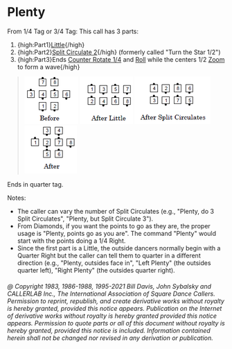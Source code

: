 
# Plenty

From 1/4 Tag or 3/4 Tag: This call has 3 parts:
 
1.  {high:Part1}[Little](little.md){/high}  
1.  {high:Part2}[Split Circulate 2](../b1/circulate.md){/high} (formerly called "Turn the Star 1/2") 
1.  {high:Part3}Ends [Counter Rotate 1/4](counter_rotate.md) and [Roll](../plus/anything_and_roll.md) while the centers 1/2 [Zoom](../b2/zoom.md) to form a wave{/high}  

> 
> ![alt](plenty_1a.png)
> ![alt](plenty_1b.png)
> ![alt](plenty_2a.png)
> ![alt](plenty_2b.png)
> 

Ends in quarter tag.

Notes:

- The caller can vary the number of Split Circulates (e.g., "Plenty,
do 3 Split Circulates", "Plenty, but Split Circulate 3").
- From Diamonds, if you want the points to go as they are, the proper
usage is "Plenty, points go as you are". The command "Plenty" would
start with the points doing a 1/4 Right.
- Since the first part is a Little, the outside dancers normally begin with
a Quarter Right but the caller can tell them to quarter in a different
direction (e.g., "Plenty, outsides face in", "Left Plenty" (the outsides
quarter left), "Right Plenty" (the outsides quarter right).

###### @ Copyright 1983, 1986-1988, 1995-2021 Bill Davis, John Sybalsky and CALLERLAB Inc., The International Association of Square Dance Callers. Permission to reprint, republish, and create derivative works without royalty is hereby granted, provided this notice appears. Publication on the Internet of derivative works without royalty is hereby granted provided this notice appears. Permission to quote parts or all of this document without royalty is hereby granted, provided this notice is included. Information contained herein shall not be changed nor revised in any derivation or publication.
